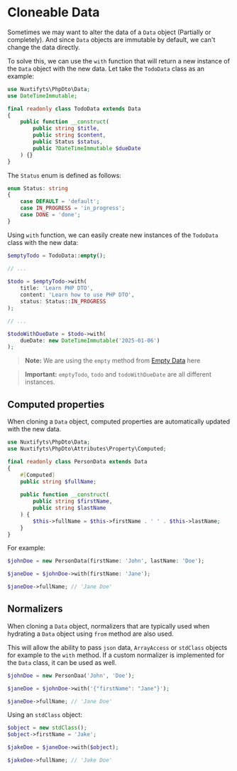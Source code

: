 Cloneable Data
= 

Sometimes we may want to alter the data of a `Data` object (Partially or completely).
And since `Data` objects are immutable by default, we can't change the data directly.

To solve this, we can use the `with` function that will return a new instance of the `Data` object with the new data.
Let take the `TodoData` class as an example:

```php
use Nuxtifyts\PhpDto\Data;
use DateTimeImmutable;

final readonly class TodoData extends Data
{
    public function __construct(
        public string $title,
        public string $content,
        public Status $status,
        public ?DateTimeImmutable $dueDate
    ) {}
}
```

The `Status` enum is defined as follows:

```php
enum Status: string
{
    case DEFAULT = 'default';
    case IN_PROGRESS = 'in_progress';
    case DONE = 'done';
}
```

Using `with` function, we can easily create new instances of the `TodoData` class with the new data:

```php
$emptyTodo = TodoData::empty();

// ...
 
$todo = $emptyTodo->with(
    title: 'Learn PHP DTO',
    content: 'Learn how to use PHP DTO',
    status: Status::IN_PROGRESS
);

// ...

$todoWithDueDate = $todo->with(
    dueDate: new DateTimeImmutable('2025-01-06')
);
```

> **Note:** We are using the `empty` method 
> from [Empty Data](https://github.com/nuxtifyts/php-dto/blob/main/docs/EmptyData.md)
> here

> **Important:** `emptyTodo`, `todo` and `todoWithDueDate` are all different instances.

Computed properties
-

When cloning a `Data` object, computed properties are automatically updated with the new data.

```php
use Nuxtifyts\PhpDto\Data;
use Nuxtifyts\PhpDto\Attributes\Property\Computed;

final readonly class PersonData extends Data
{
    #[Computed]
    public string $fullName;
    
    public function __construct(
        public string $firstName,
        public string $lastName
    ) {
        $this->fullName = $this->firstName . ' ' . $this->lastName;
    }
}
```

For example: 

```php
$johnDoe = new PersonData(firstName: 'John', lastName: 'Doe');

$janeDoe = $johnDoe->with(firstName: 'Jane');

$janeDoe->fullName; // 'Jane Doe'
```

Normalizers
-

When cloning a `Data` object, normalizers that are typically used when hydrating a `Data` object
using `from` method are also used.

This will allow the ability to pass `json` data, `ArrayAccess` or `stdClass` objects for example to the `with` method.
If a custom normalizer is implemented for the `Data` class, it can be used as well.

```php
$johnDoe = new PersonDaa('John', 'Doe');

$janeDoe = $johnDoe->with('{"firstName": "Jane"}');

$janeDoe->fullName; // 'Jane Doe'
```

Using an `stdClass` object:

```php
$object = new stdClass();
$object->firstName = 'Jake';

$jakeDoe = $janeDoe->with($object);

$jakeDoe->fullName; // 'Jake Doe'
```

